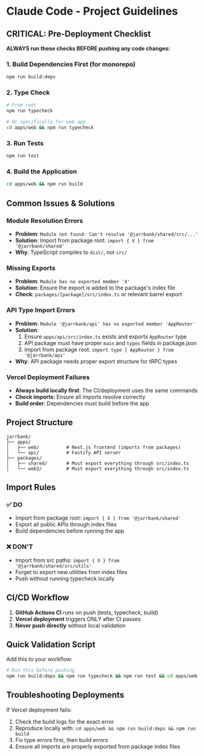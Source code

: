 # Claude Code - Project Guidelines

## CRITICAL: Pre-Deployment Checklist

**ALWAYS run these checks BEFORE pushing any code changes:**

### 1. Build Dependencies First (for monorepo)
```bash
npm run build:deps
```

### 2. Type Check
```bash
# From root
npm run typecheck

# Or specifically for web app
cd apps/web && npm run typecheck
```

### 3. Run Tests
```bash
npm run test
```

### 4. Build the Application
```bash
cd apps/web && npm run build
```

## Common Issues & Solutions

### Module Resolution Errors
- **Problem**: `Module not found: Can't resolve '@jarrbank/shared/src/...'`
- **Solution**: Import from package root: `import { X } from '@jarrbank/shared'`
- **Why**: TypeScript compiles to `dist/`, not `src/`

### Missing Exports
- **Problem**: `Module has no exported member 'X'`
- **Solution**: Ensure the export is added to the package's index file
- **Check**: `packages/[package]/src/index.ts` or relevant barrel export

### API Type Import Errors
- **Problem**: `Module '@jarrbank/api' has no exported member 'AppRouter'`
- **Solution**: 
  1. Ensure `apps/api/src/index.ts` exists and exports `AppRouter` type
  2. API package must have proper `main` and `types` fields in package.json
  3. Import from package root: `import type { AppRouter } from '@jarrbank/api'`
- **Why**: API package needs proper export structure for tRPC types

### Vercel Deployment Failures
- **Always build locally first**: The CI/deployment uses the same commands
- **Check imports**: Ensure all imports resolve correctly
- **Build order**: Dependencies must build before the app

## Project Structure

```
jarrbank/
├── apps/
│   ├── web/          # Next.js frontend (imports from packages)
│   └── api/          # Fastify API server
├── packages/
│   ├── shared/       # Must export everything through src/index.ts
│   └── web3/         # Must export everything through src/index.ts
```

## Import Rules

### ✅ DO
- Import from package root: `import { X } from '@jarrbank/shared'`
- Export all public APIs through index files
- Build dependencies before running the app

### ❌ DON'T
- Import from src paths: `import { X } from '@jarrbank/shared/src/utils'`
- Forget to export new utilities from index files
- Push without running typecheck locally

## CI/CD Workflow

1. **GitHub Actions CI** runs on push (tests, typecheck, build)
2. **Vercel deployment** triggers ONLY after CI passes
3. **Never push directly** without local validation

## Quick Validation Script

Add this to your workflow:
```bash
# Run this before pushing
npm run build:deps && npm run typecheck && npm run test && cd apps/web && npm run build
```

## Troubleshooting Deployments

If Vercel deployment fails:
1. Check the build logs for the exact error
2. Reproduce locally with: `cd apps/web && npm run build:deps && npm run build`
3. Fix type errors first, then build errors
4. Ensure all imports are properly exported from package index files